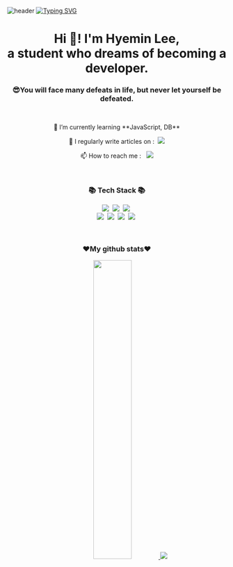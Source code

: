 
![header](https://capsule-render.vercel.app/api?type=waving&color=6994CDEE&text=&animation=twinkling&height=80)
[![Typing SVG](https://readme-typing-svg.demolab.com?font=Alkatra&weight=500&size=45&duration=3500&pause=3&color=6994CDEE&center=false&vCenter=false&multiline=true&repeat=true&width=1000&height=100&lines=Welcome+to+Rowhilen's+GitHub!😎)](https://git.io/typing-svg)



<h1 align="center">Hi 👋! I'm Hyemin Lee, <br>a student who dreams of becoming a developer.</h1>
<h3 align="center">😎You will face many defeats in life, but never let yourself be defeated.</h3>
<br>

<div align="center">
  <p>🌱 I’m currently learning **JavaScript, DB**</p>
  <p>📝 I regularly write articles on : &nbsp;<a href="https://rowhilen.tistory.com"><img src="https://img.shields.io/badge/Tistory-000000?style=flat-square&logo=Tistory&logoColor=white"/></a></p>
  <p>📫 How to reach me : &nbsp; <a href="https://mail.google.com/mail/?view=cm&amp;fs=1&amp;to=nephiana707@gmail.com" target="_blank"><img src="https://img.shields.io/badge/Gmail-EA4335?style=flat-square&logo=Gmail&logoColor=white"/></a></p>
</div>


<br>

<h3 align="center">📚 Tech Stack 📚</h3>
<p align="center">
  <img src="https://img.shields.io/badge/JAVA-007396?style=flat-square&logo=JAVA&logoColor=white"/></a>&nbsp
  <img src="https://img.shields.io/badge/Python-3766AB?style=flat-square&logo=Python&logoColor=white"/></a>&nbsp 
  <img src="https://img.shields.io/badge/Javascript-ffb13b?style=flat-square&logo=javascript&logoColor=white"/></a>&nbsp 
  <br>
  <img src="https://img.shields.io/badge/HTML5-6DB33F?style=flat-square&logo=HTML5&logoColor=white"/></a>&nbsp
  <img src="https://img.shields.io/badge/CSS-6DB33F?style=flat-square&logo=CSS&logoColor=white"/></a>&nbsp 
  <img src="https://img.shields.io/badge/Django-339933?style=flat-square&logo=Django&logoColor=white"/></a>&nbsp
  <img src="https://img.shields.io/badge/Mysql-E6B91E?style=flat-square&logo=MySql&logoColor=white"/></a>&nbsp 
</p>
<br>

<h3 align="center">❤My github stats❤</h3>
<div align="center">
  <a href="s">
    <img src="https://github-readme-stats.vercel.app/api?username=rowhilen&theme=ambient_gradient&show_icons=true" width="42%" />
  </a>
  <a href="s">
    <img src="https://github-readme-stats.vercel.app/api/top-langs/?username=rowhilen&exclude_repo=dkssud8150.github.io&layout=compact&theme=ambient_gradient" />
  </a>
</div>


